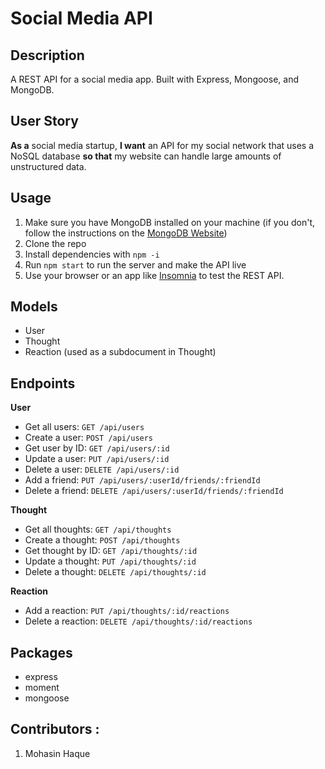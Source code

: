 # Social Media API

## Description
A REST API for a social media app. Built with Express, Mongoose, and MongoDB.

## User Story
**As a** social media startup, **I want** an API for my social network that uses a NoSQL database **so that** my website can handle large amounts of unstructured data.

## Usage
1. Make sure you have MongoDB installed on your machine (if you don't, follow the instructions on the [MongoDB Website](https://docs.mongodb.com/manual/installation/))
2. Clone the repo
3. Install dependencies with `npm -i`
4. Run `npm start` to run the server and make the API live
5. Use your browser or an app like [Insomnia](https://insomnia.rest/) to test the REST API.

## Models
- User
- Thought
- Reaction (used as a subdocument in Thought)

## Endpoints
**User**
- Get all users:        `GET /api/users`
- Create a user:        `POST /api/users`
- Get user by ID:       `GET /api/users/:id`
- Update a user:        `PUT /api/users/:id`
- Delete a user:        `DELETE /api/users/:id`
- Add a friend:         `PUT /api/users/:userId/friends/:friendId`
- Delete a friend:      `DELETE /api/users/:userId/friends/:friendId`

**Thought**
- Get all thoughts:     `GET /api/thoughts`
- Create a thought:     `POST /api/thoughts`
- Get thought by ID:    `GET /api/thoughts/:id`
- Update a thought:     `PUT /api/thoughts/:id`
- Delete a thought:     `DELETE /api/thoughts/:id`

**Reaction**
- Add a reaction:       `PUT /api/thoughts/:id/reactions`
- Delete a reaction:    `DELETE /api/thoughts/:id/reactions`

## Packages
- express
- moment
- mongoose

## Contributors :
1. Mohasin Haque

